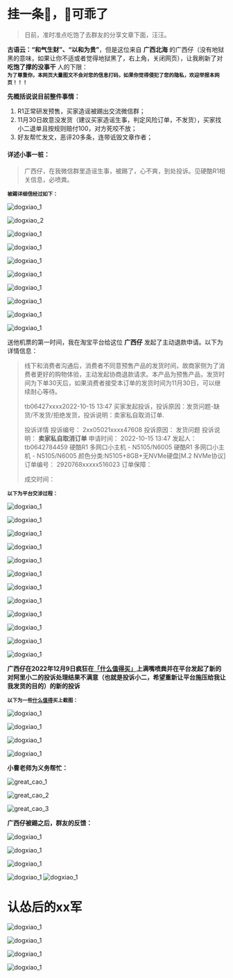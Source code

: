 # 挂一条🐶，🐶可乖了

> 日前，准时准点吃饱了去群友的分享文章下面，汪汪。

**古语云：“和气生财”、“以和为贵”**，但是这位来自 **广西北海** 的广西仔（没有地狱黑的意味，如果让你不适或者觉得地狱黑了，右上角，关闭网页），让我刷新了对 **吃饱了撑的没事干** 人的下限：<br>**<small>为了尊重你，本网页大量图文不会对您的信息打码，如果你觉得侵犯了您的隐私，欢迎举报本网页！！！</small>**



**先概括说说目前整件事情：**

1. R1正常研发预售，买家造谣被踢出交流微信群；
2. 11月30日故意没发货（建议买家造谣生事，判定风险订单，不发货），买家找小二退单且按规则赔付100，对方死咬不放；
3. 好友帮忙发文，恶评20多条，连带诋毁文章作者；



#### 详述小事一桩：

> 广西仔，在我微信群里造谣生事，被踢了，心不爽，到处投诉。见硬酷R1相关信息，必喷粪。

**<small>被踢详细信经过如下：</small>**

![dogxiao_1](../docs/images/dogxiao/dogxiao_1.jpg)

![dogxiao_2](../docs/images/dogxiao/dogxiao_2.jpg)

![dogxiao_1](../docs/images/dogxiao/dogxiao_3.jpg)

![dogxiao_1](../docs/images/dogxiao/dogxiao_4.jpg)

![dogxiao_1](../docs/images/dogxiao/dogxiao_5.jpg)

![dogxiao_1](../docs/images/dogxiao/dogxiao_6.jpg)

![dogxiao_1](../docs/images/dogxiao/dogxiao_7.jpg)

![dogxiao_1](../docs/images/dogxiao/dogxiao_8.jpg)

![dogxiao_1](../docs/images/dogxiao/dogxiao_9.jpg)

![dogxiao_1](../docs/images/dogxiao/dogxiao_10.jpg)

送他机票的第一时间，我在淘宝平台给这位 **广西仔** 发起了主动退款申请。以下为详情信息：

> 线下和消费者沟通后，消费者不同意预售产品的发货时间，故商家侧为了消费者更好的购物体验，主动发起协商退款请求。本产品为预售产品，发货时间为下单30天后，如果消费者接受本订单的发货时间为11月30日，可以继续耐心等待。
>
> tb06427xxxx2022-10-15 13:47
> 买家发起投诉，投诉原因：发货问题-缺货/不发货/拒绝发货，投诉说明：卖家私自取消订单.
>
> 投诉详情 
> 投诉编号：
> 2xx05021xxxx47608
> 投诉原因：
> 发货问题
> 投诉说明：
> **卖家私自取消订单**
> 申请时间：
> 2022-10-15 13:47
> 发起人：
> tb0642784459
> 硬酷R1 多网口小主机 - N5105/N6005
> 硬酷R1 多网口小主机 - N5105/N6005
> 颜色分类:N5105+8GB+无NVMe硬盘[M.2 NVMe协议]
> 订单编号：
> 2920768xxxxx516023
> 订单保障：
>
> 成交时间：

**<small>以下为平台交涉过程：</small>**

![dogxiao_1](../docs/images/dogxiao/dogxiao_11.jpg)

![dogxiao_1](../docs/images/dogxiao/dogxiao_12.jpg)

![dogxiao_1](../docs/images/dogxiao/dogxiao_13.jpg)

![dogxiao_1](../docs/images/dogxiao/dogxiao_14.jpg)

![dogxiao_1](../docs/images/dogxiao/dogxiao_15.jpg)

![dogxiao_1](../docs/images/dogxiao/dogxiao_16.jpg)

![dogxiao_1](../docs/images/dogxiao/dogxiao_17.jpg)

![dogxiao_1](../docs/images/dogxiao/dogxiao_18.jpg)

![dogxiao_1](../docs/images/dogxiao/dogxiao_19.jpg)

![dogxiao_1](../docs/images/dogxiao/dogxiao_20.jpg)

![dogxiao_1](../docs/images/dogxiao/dogxiao_21.jpg)

![dogxiao_1](../docs/images/dogxiao/dogxiao_22.jpg)

**广西仔在2022年12月9日疯狂在[「什么值得买」](https://post.smzdm.com/p/a7ndo0m9/)上满嘴喷粪并在平台发起了新的对阿里小二的投诉处理结果不满意（也就是投诉小二，希望重新让平台施压给我让我发货的目的）的新的投诉**

**<small>以下为一些[什么值得](https://post.smzdm.com/p/a7ndo0m9/)买上截图：</small>**

![dogxiao_1](../docs/images/dogxiao/dogxiao_23.jpg)



![dogxiao_1](../docs/images/dogxiao/dogxiao_24.jpg)

![dogxiao_1](../docs/images/dogxiao/dogxiao_25.jpg)

![dogxiao_1](../docs/images/dogxiao/dogxiao_26.jpg)

**小曹老师为义务帮忙：**

![great_cao_1](../docs/images/dogxiao/great_cao_1.jpg)

![great_cao_2](../docs/images/dogxiao/great_cao_2.jpg)

![great_cao_3](../docs/images/dogxiao/great_cao_3.jpg)



**广西仔被踢之后，群友的反馈：**

![dogxiao_1](../docs/images/dogxiao/dogxiao_27.jpg)

![dogxiao_1](../docs/images/dogxiao/dogxiao_30.jpg)

![dogxiao_1](../docs/images/dogxiao/dogxiao_31.jpg)

![dogxiao_1](../docs/images/dogxiao/dogxiao_32.jpg)
![dogxiao_1](../docs/images/dogxiao/dogxiao_33.jpg)





# 认怂后的xx军

![dogxiao_1](..\docs\dogxiao\dogxiao_34.png)

![dogxiao_1](..\docs\dogxiao\dogxiao_35.png)

![dogxiao_1](..\docs\dogxiao\dogxiao_36.png)

![dogxiao_1](..\docs\dogxiao\dogxiao_37.png)
